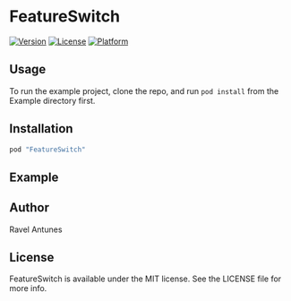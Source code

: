 # FeatureSwitch

<!--[![CI Status](http://img.shields.io/travis/Ravel Antunes/FeatureSwitch.svg?style=flat)](https://travis-ci.org/Ravel Antunes/FeatureSwitch)-->
[![Version](https://img.shields.io/cocoapods/v/FeatureSwitch.svg?style=flat)](http://cocoapods.org/pods/FeatureSwitch)
[![License](https://img.shields.io/cocoapods/l/FeatureSwitch.svg?style=flat)](http://cocoapods.org/pods/FeatureSwitch)
[![Platform](https://img.shields.io/cocoapods/p/FeatureSwitch.svg?style=flat)](http://cocoapods.org/pods/FeatureSwitch)

## Usage

To run the example project, clone the repo, and run `pod install` from the Example directory first.

## Installation

<!--FeatureSwitch is available through [CocoaPods](http://cocoapods.org). To install-->
<!--it, simply add the following line to your Podfile:-->

```ruby
pod "FeatureSwitch"
```

## Example



## Author

Ravel Antunes

## License

FeatureSwitch is available under the MIT license. See the LICENSE file for more info.
